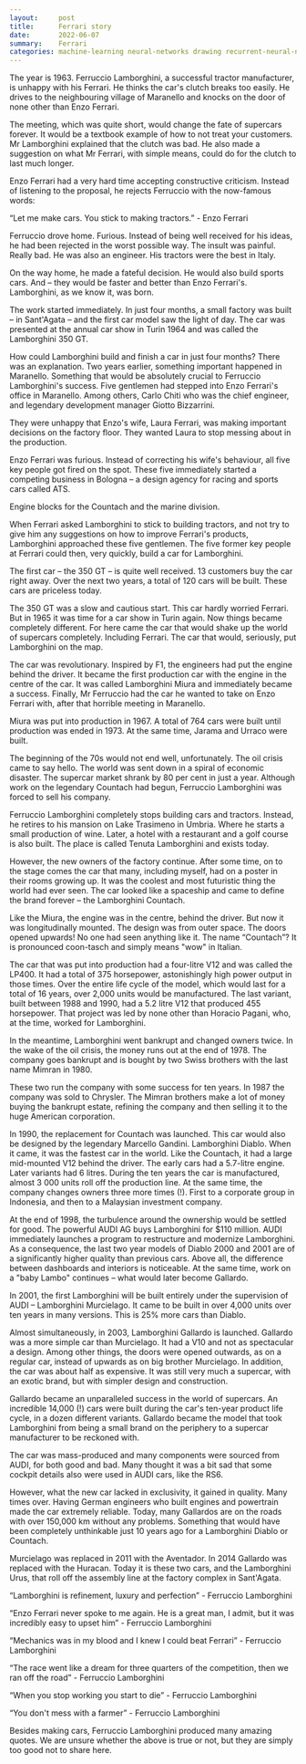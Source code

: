 ```yaml
---
layout:     post
title:      Ferrari story
date:       2022-06-07
summary:    Ferrari
categories: machine-learning neural-networks drawing recurrent-neural-network
---
```

The year is 1963. Ferruccio Lamborghini, a successful tractor manufacturer, is unhappy with his Ferrari. He thinks the car's clutch breaks too easily. He drives to the neighbouring village of Maranello and knocks on the door of none other than Enzo Ferrari.

The meeting, which was quite short, would change the fate of supercars forever. It would be a textbook example of how to not treat your customers. Mr Lamborghini explained that the clutch was bad. He also made a suggestion on what Mr Ferrari, with simple means, could do for the clutch to last much longer.

Enzo Ferrari had a very hard time accepting constructive criticism. Instead of listening to the proposal, he rejects Ferruccio with the now-famous words:

“Let me make cars. You stick to making tractors.” - Enzo Ferrari

Ferruccio drove home. Furious. Instead of being well received for his ideas, he had been rejected in the worst possible way. The insult was painful. Really bad. He was also an engineer. His tractors were the best in Italy.

On the way home, he made a fateful decision. He would also build sports cars. And – they would be faster and better than Enzo Ferrari's. Lamborghini, as we know it, was born.

The work started immediately. In just four months, a small factory was built – in Sant'Agata – and the first car model saw the light of day. The car was presented at the annual car show in Turin 1964 and was called the Lamborghini 350 GT.

How could Lamborghini build and finish a car in just four months? There was an explanation. Two years earlier, something important happened in Maranello. Something that would be absolutely crucial to Ferruccio Lamborghini's success. Five gentlemen had stepped into Enzo Ferrari's office in Maranello. Among others, Carlo Chiti who was the chief engineer, and legendary development manager Giotto Bizzarrini.

They were unhappy that Enzo's wife, Laura Ferrari, was making important decisions on the factory floor. They wanted Laura to stop messing about in the production.

Enzo Ferrari was furious. Instead of correcting his wife's behaviour, all five key people got fired on the spot. These five immediately started a competing business in Bologna – a design agency for racing and sports cars called ATS.

Engine blocks for the Countach and the marine division.

When Ferrari asked Lamborghini to stick to building tractors, and not try to give him any suggestions on how to improve Ferrari's products, Lamborghini approached these five gentlemen. The five former key people at Ferrari could then, very quickly, build a car for Lamborghini.

The first car – the 350 GT – is quite well received. 13 customers buy the car right away. Over the next two years, a total of 120 cars will be built. These cars are priceless today.

The 350 GT was a slow and cautious start. This car hardly worried Ferrari. But in 1965 it was time for a car show in Turin again. Now things became completely different. For here came the car that would shake up the world of supercars completely. Including Ferrari. The car that would, seriously, put Lamborghini on the map.

The car was revolutionary. Inspired by F1, the engineers had put the engine behind the driver. It became the first production car with the engine in the centre of the car. It was called Lamborghini Miura and immediately became a success. Finally, Mr Ferruccio had the car he wanted to take on Enzo Ferrari with, after that horrible meeting in Maranello.

Miura was put into production in 1967. A total of 764 cars were built until production was ended in 1973. At the same time, Jarama and Urraco were built.

The beginning of the 70s would not end well, unfortunately. The oil crisis came to say hello. The world was sent down in a spiral of economic disaster. The supercar market shrank by 80 per cent in just a year. Although work on the legendary Countach had begun, Ferruccio Lamborghini was forced to sell his company.

Ferruccio Lamborghini completely stops building cars and tractors. Instead, he retires to his mansion on Lake Trasimeno in Umbria. Where he starts a small production of wine. Later, a hotel with a restaurant and a golf course is also built. The place is called Tenuta Lamborghini and exists today.

However, the new owners of the factory continue. After some time, on to the stage comes the car that many, including myself, had on a poster in their rooms growing up. It was the coolest and most futuristic thing the world had ever seen. The car looked like a spaceship and came to define the brand forever – the Lamborghini Countach.

Like the Miura, the engine was in the centre, behind the driver. But now it was longitudinally mounted. The design was from outer space. The doors opened upwards! No one had seen anything like it. The name “Countach”? It is pronounced coon-tasch and simply means "wow" in Italian.

The car that was put into production had a four-litre V12 and was called the LP400. It had a total of 375 horsepower, astonishingly high power output in those times. Over the entire life cycle of the model, which would last for a total of 16 years, over 2,000 units would be manufactured. The last variant, built between 1988 and 1990, had a 5.2 litre V12 that produced 455 horsepower. That project was led by none other than Horacio Pagani, who, at the time, worked for Lamborghini.

In the meantime, Lamborghini went bankrupt and changed owners twice. In the wake of the oil crisis, the money runs out at the end of 1978. The company goes bankrupt and is bought by two Swiss brothers with the last name Mimran in 1980.

These two run the company with some success for ten years. In 1987 the company was sold to Chrysler. The Mimran brothers make a lot of money buying the bankrupt estate, refining the company and then selling it to the huge American corporation.

In 1990, the replacement for Countach was launched. This car would also be designed by the legendary Marcello Gandini. Lamborghini Diablo. When it came, it was the fastest car in the world. Like the Countach, it had a large mid-mounted V12 behind the driver. The early cars had a 5.7-litre engine. Later variants had 6 litres. During the ten years the car is manufactured, almost 3 000 units roll off the production line. At the same time, the company changes owners three more times (!). First to a corporate group in Indonesia, and then to a Malaysian investment company.

At the end of 1998, the turbulence around the ownership would be settled for good. The powerful AUDI AG buys Lamborghini for $110 million. AUDI immediately launches a program to restructure and modernize Lamborghini. As a consequence, the last two year models of Diablo 2000 and 2001 are of a significantly higher quality than previous cars. Above all, the difference between dashboards and interiors is noticeable. At the same time, work on a "baby Lambo" continues – what would later become Gallardo.

In 2001, the first Lamborghini will be built entirely under the supervision of AUDI – Lamborghini Murcielago. It came to be built in over 4,000 units over ten years in many versions. This is 25% more cars than Diablo.

Almost simultaneously, in 2003, Lamborghini Gallardo is launched. Gallardo was a more simple car than Murcielago. It had a V10 and not as spectacular a design. Among other things, the doors were opened outwards, as on a regular car, instead of upwards as on big brother Murcielago. In addition, the car was about half as expensive. It was still very much a supercar, with an exotic brand, but with simpler design and construction.

Gallardo became an unparalleled success in the world of supercars. An incredible 14,000 (!) cars were built during the car's ten-year product life cycle, in a dozen different variants. Gallardo became the model that took Lamborghini from being a small brand on the periphery to a supercar manufacturer to be reckoned with.

The car was mass-produced and many components were sourced from AUDI, for both good and bad. Many thought it was a bit sad that some cockpit details also were used in AUDI cars, like the RS6.

However, what the new car lacked in exclusivity, it gained in quality. Many times over. Having German engineers who built engines and powertrain made the car extremely reliable. Today, many Gallardos are on the roads with over 150,000 km without any problems. Something that would have been completely unthinkable just 10 years ago for a Lamborghini Diablo or Countach.

Murcielago was replaced in 2011 with the Aventador. In 2014 Gallardo was replaced with the Huracan. Today it is these two cars, and the Lamborghini Urus, that roll off the assembly line at the factory complex in Sant'Agata.

“Lamborghini is refinement, luxury and perfection” - Ferruccio Lamborghini

“Enzo Ferrari never spoke to me again. He is a great man, I admit, but it was incredibly easy to upset him” - Ferruccio Lamborghini

“Mechanics was in my blood and I knew I could beat Ferrari” - Ferruccio Lamborghini

“The race went like a dream for three quarters of the competition, then we ran off the road” - Ferruccio Lamborghini

“When you stop working you start to die” - Ferruccio Lamborghini

“You don't mess with a farmer” - Ferruccio Lamborghini

Besides making cars, Ferruccio Lamborghini produced many amazing quotes. We are unsure whether the above is true or not, but they are simply too good not to share here.


